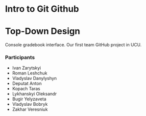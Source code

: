 # Intro to Git Github
# Top-Down Design
Console gradebook interface.
Our first team GitHub project in UCU.

### Participants
* Ivan Zarytskyi
* Roman Leshchuk
* Vladyslav Danylyshyn
* Deputat Anton
* Kopach Taras
* Lykhanskyi Oleksandr
* Bugir Yelyzaveta
* Vladyslav Bobryk
* Zakhar Veresniuk